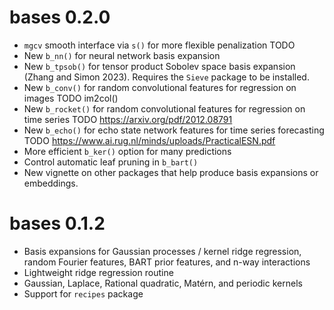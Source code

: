 # bases 0.2.0

* `mgcv` smooth interface via `s()` for more flexible penalization TODO
* New `b_nn()` for neural network basis expansion
* New `b_tpsob()` for tensor product Sobolev space basis expansion (Zhang and
     Simon 2023). Requires the `Sieve` package to be installed.
* New `b_conv()` for random convolutional features for regression on images TODO im2col()
* New `b_rocket()` for random convolutional features for regression on time series TODO https://arxiv.org/pdf/2012.08791
* New `b_echo()` for echo state network features for time series forecasting TODO https://www.ai.rug.nl/minds/uploads/PracticalESN.pdf
* More efficient `b_ker()` option for many predictions
* Control automatic leaf pruning in `b_bart()`
* New vignette on other packages that help produce basis expansions or embeddings.

# bases 0.1.2

* Basis expansions for Gaussian processes / kernel ridge regression,
  random Fourier features, BART prior features, and n-way interactions
* Lightweight ridge regression routine
* Gaussian, Laplace, Rational quadratic, Matérn, and periodic kernels
* Support for `recipes` package
